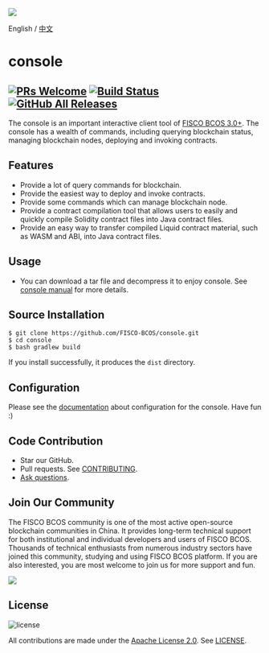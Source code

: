 ![](https://github.com/FISCO-BCOS/FISCO-BCOS/raw/master/docs/images/FISCO_BCOS_Logo.svg?sanitize=true)

English / [中文](doc/README_CN.md)

# console
[![PRs Welcome](https://img.shields.io/badge/PRs-welcome-brightgreen.svg?style=flat-square)](http://makeapullrequest.com)
[![Build Status](https://travis-ci.org/FISCO-BCOS/console.svg?branch=master)](https://travis-ci.org/FISCO-BCOS/console)
[![GitHub All Releases](https://img.shields.io/github/downloads/FISCO-BCOS/console/total.svg)](https://github.com/FISCO-BCOS/console)
---

The console is an important interactive client tool of [FISCO BCOS 3.0+](https://fisco-bcos-doc.readthedocs.io/zh_CN/latest/). The console has a wealth of commands, including querying blockchain status, managing blockchain nodes, deploying and invoking contracts. 

## Features

- Provide a lot of query commands for blockchain.
- Provide the easiest way to deploy and invoke contracts. 
- Provide some commands which can manage blockchain node.
- Provide a contract compilation tool that allows users to easily and quickly compile Solidity contract files into Java contract files.
- Provide an easy way to transfer compiled Liquid contract material, such as WASM and ABI, into Java contract files.

## Usage

- You can download a tar file and decompress it to enjoy console. See [console manual](https://fisco-bcos-doc.readthedocs.io/zh_CN/latest/docs/develop/console/index.html) for more details.

## Source Installation
```
$ git clone https://github.com/FISCO-BCOS/console.git
$ cd console
$ bash gradlew build
```

If you install successfully, it produces the `dist` directory.

## Configuration
Please see the [documentation](https://fisco-bcos-doc.readthedocs.io/zh_CN/latest/docs/develop/console/console_config.html) about configuration for the console. Have fun :)

## Code Contribution
- Star our GitHub.
- Pull requests. See [CONTRIBUTING](CONTRIBUTING.md).
- [Ask questions](https://github.com/FISCO-BCOS/console/issues).


## Join Our Community

The FISCO BCOS community is one of the most active open-source blockchain communities in China. It provides long-term technical support for both institutional and individual developers and users of FISCO BCOS. Thousands of technical enthusiasts from numerous industry sectors have joined this community, studying and using FISCO BCOS platform. If you are also interested, you are most welcome to join us for more support and fun.

![](https://media.githubusercontent.com/media/FISCO-BCOS/LargeFiles/master/images/QR_image_en.png)

## License
![license](https://img.shields.io/badge/license-Apache%20v2-blue.svg)


All contributions are made under the [Apache License 2.0](http://www.apache.org/licenses/). See [LICENSE](LICENSE).
